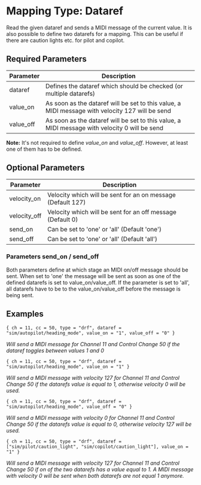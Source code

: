 # Mapping Type: Dataref

Read the given dataref and sends a MIDI message of the current value. It is also possible to define two datarefs for a 
mapping. This can be useful if there are caution lights etc. for pilot and copilot.

## Required Parameters

| Parameter | Description                                                                                     |
|-----------|-------------------------------------------------------------------------------------------------|
| dataref   | Defines the dataref which should be checked (or multiple datarefs)                              |
| value_on  | As soon as the dataref will be set to this value, a MIDI message with velocity 127 will be send |
| value_off | As soon as the dataref will be set to this value, a MIDI message with velocity 0 will be send   |

**Note:**
It's not required to define *value_on* and *value_off*. However, at least one of them has to be defined.

## Optional Parameters

| Parameter    | Description                                                 |
|--------------|-------------------------------------------------------------|
| velocity_on  | Velocity which will be sent for an on message (Default 127) |
| velocity_off | Velocity which will be sent for an off message (Default 0)  |
| send_on      | Can be set to 'one' or 'all' (Default 'one')                |
| send_off     | Can be set to 'one' or 'all' (Default 'all')                |

### Parameters send_on / send_off

Both parameters define at which stage an MIDI on/off message should be sent. When set to 'one' the message will be
sent as soon as one of the defined datarefs is set to value_on/value_off. If the parameter is set to 'all', all datarefs
have to be to the value_on/value_off before the message is being sent.

## Examples

```
{ ch = 11, cc = 50, type = "drf", dataref = "sim/autopilot/heading_mode", value_on = "1", value_off = "0" }
```
*Will send a MIDI message for Channel 11 and Control Change 50 if the dataref toggles between values 1 and 0*

```
{ ch = 11, cc = 50, type = "drf", dataref = "sim/autopilot/heading_mode", value_on = "1" }
```
*Will send a MIDI message with velocity 127 for Channel 11 and Control Change 50 if the datarefs value is equal to 1,
otherwise velocity 0 will be used.*

```
{ ch = 11, cc = 50, type = "drf", dataref = "sim/autopilot/heading_mode", value_off = "0" }
```
*Will send a MIDI message with velocity 0 for Channel 11 and Control Change 50 if the datarefs value is equal to 0,
otherwise velocity 127 will be used.*

```
{ ch = 11, cc = 50, type = "drf", dataref = ["sim/pilot/caution_light", "sim/copilot/caution_light"], value_on = "1" }
```
*Will send a MIDI message with velocity 127 for Channel 11 and Control Change 50 if on of the two datarefs has a value equal to 1.
A MIDI message with velocity 0 will be sent when both datarefs are not equal 1 anymore.*
